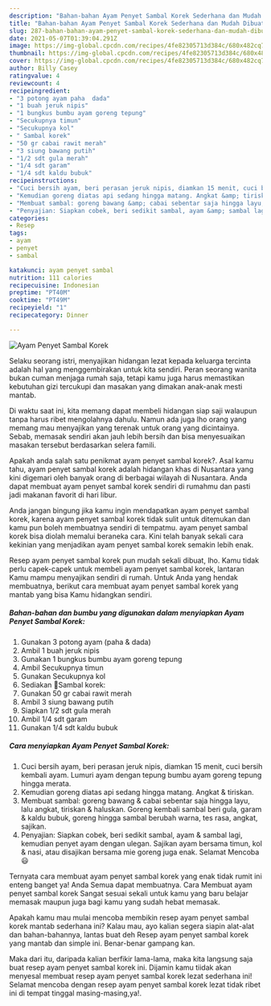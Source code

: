 ```yaml
---
description: "Bahan-bahan Ayam Penyet Sambal Korek Sederhana dan Mudah Dibuat"
title: "Bahan-bahan Ayam Penyet Sambal Korek Sederhana dan Mudah Dibuat"
slug: 287-bahan-bahan-ayam-penyet-sambal-korek-sederhana-dan-mudah-dibuat
date: 2021-05-07T01:39:04.291Z
image: https://img-global.cpcdn.com/recipes/4fe82305713d384c/680x482cq70/ayam-penyet-sambal-korek-foto-resep-utama.jpg
thumbnail: https://img-global.cpcdn.com/recipes/4fe82305713d384c/680x482cq70/ayam-penyet-sambal-korek-foto-resep-utama.jpg
cover: https://img-global.cpcdn.com/recipes/4fe82305713d384c/680x482cq70/ayam-penyet-sambal-korek-foto-resep-utama.jpg
author: Billy Casey
ratingvalue: 4
reviewcount: 4
recipeingredient:
- "3 potong ayam paha  dada"
- "1 buah jeruk nipis"
- "1 bungkus bumbu ayam goreng tepung"
- "Secukupnya timun"
- "Secukupnya kol"
- " Sambal korek"
- "50 gr cabai rawit merah"
- "3 siung bawang putih"
- "1/2 sdt gula merah"
- "1/4 sdt garam"
- "1/4 sdt kaldu bubuk"
recipeinstructions:
- "Cuci bersih ayam, beri perasan jeruk nipis, diamkan 15 menit, cuci bersih kembali ayam. Lumuri ayam dengan tepung bumbu ayam goreng tepung hingga merata."
- "Kemudian goreng diatas api sedang hingga matang. Angkat &amp; tiriskan."
- "Membuat sambal: goreng bawang &amp; cabai sebentar saja hingga layu, lalu angkat, tiriskan &amp; haluskan. Goreng kembali sambal beri gula, garam &amp; kaldu bubuk, goreng hingga sambal berubah warna, tes rasa, angkat, sajikan."
- "Penyajian: Siapkan cobek, beri sedikit sambal, ayam &amp; sambal lagi, kemudian penyet ayam dengan ulegan. Sajikan ayam bersama timun, kol &amp; nasi, atau disajikan bersama mie goreng juga enak. Selamat Mencoba 😃"
categories:
- Resep
tags:
- ayam
- penyet
- sambal

katakunci: ayam penyet sambal 
nutrition: 111 calories
recipecuisine: Indonesian
preptime: "PT40M"
cooktime: "PT49M"
recipeyield: "1"
recipecategory: Dinner

---
```



![Ayam Penyet Sambal Korek](https://img-global.cpcdn.com/recipes/4fe82305713d384c/680x482cq70/ayam-penyet-sambal-korek-foto-resep-utama.jpg)

Selaku seorang istri, menyajikan hidangan lezat kepada keluarga tercinta adalah hal yang menggembirakan untuk kita sendiri. Peran seorang  wanita bukan cuman menjaga rumah saja, tetapi kamu juga harus memastikan kebutuhan gizi tercukupi dan masakan yang dimakan anak-anak mesti mantab.

Di waktu  saat ini, kita memang dapat membeli hidangan siap saji walaupun tanpa harus ribet mengolahnya dahulu. Namun ada juga lho orang yang memang mau menyajikan yang terenak untuk orang yang dicintainya. Sebab, memasak sendiri akan jauh lebih bersih dan bisa menyesuaikan masakan tersebut berdasarkan selera famili. 



Apakah anda salah satu penikmat ayam penyet sambal korek?. Asal kamu tahu, ayam penyet sambal korek adalah hidangan khas di Nusantara yang kini digemari oleh banyak orang di berbagai wilayah di Nusantara. Anda dapat membuat ayam penyet sambal korek sendiri di rumahmu dan pasti jadi makanan favorit di hari libur.

Anda jangan bingung jika kamu ingin mendapatkan ayam penyet sambal korek, karena ayam penyet sambal korek tidak sulit untuk ditemukan dan kamu pun boleh membuatnya sendiri di tempatmu. ayam penyet sambal korek bisa diolah memalui beraneka cara. Kini telah banyak sekali cara kekinian yang menjadikan ayam penyet sambal korek semakin lebih enak.

Resep ayam penyet sambal korek pun mudah sekali dibuat, lho. Kamu tidak perlu capek-capek untuk membeli ayam penyet sambal korek, lantaran Kamu mampu menyajikan sendiri di rumah. Untuk Anda yang hendak membuatnya, berikut cara membuat ayam penyet sambal korek yang mantab yang bisa Kamu hidangkan sendiri.

<!--inarticleads1-->

##### Bahan-bahan dan bumbu yang digunakan dalam menyiapkan Ayam Penyet Sambal Korek:

1. Gunakan 3 potong ayam (paha &amp; dada)
1. Ambil 1 buah jeruk nipis
1. Gunakan 1 bungkus bumbu ayam goreng tepung
1. Ambil Secukupnya timun
1. Gunakan Secukupnya kol
1. Sediakan  🍥Sambal korek:
1. Gunakan 50 gr cabai rawit merah
1. Ambil 3 siung bawang putih
1. Siapkan 1/2 sdt gula merah
1. Ambil 1/4 sdt garam
1. Gunakan 1/4 sdt kaldu bubuk




<!--inarticleads2-->

##### Cara menyiapkan Ayam Penyet Sambal Korek:

1. Cuci bersih ayam, beri perasan jeruk nipis, diamkan 15 menit, cuci bersih kembali ayam. Lumuri ayam dengan tepung bumbu ayam goreng tepung hingga merata.
1. Kemudian goreng diatas api sedang hingga matang. Angkat &amp; tiriskan.
1. Membuat sambal: goreng bawang &amp; cabai sebentar saja hingga layu, lalu angkat, tiriskan &amp; haluskan. Goreng kembali sambal beri gula, garam &amp; kaldu bubuk, goreng hingga sambal berubah warna, tes rasa, angkat, sajikan.
1. Penyajian: Siapkan cobek, beri sedikit sambal, ayam &amp; sambal lagi, kemudian penyet ayam dengan ulegan. Sajikan ayam bersama timun, kol &amp; nasi, atau disajikan bersama mie goreng juga enak. Selamat Mencoba 😃




Ternyata cara membuat ayam penyet sambal korek yang enak tidak rumit ini enteng banget ya! Anda Semua dapat membuatnya. Cara Membuat ayam penyet sambal korek Sangat sesuai sekali untuk kamu yang baru belajar memasak maupun juga bagi kamu yang sudah hebat memasak.

Apakah kamu mau mulai mencoba membikin resep ayam penyet sambal korek mantab sederhana ini? Kalau mau, ayo kalian segera siapin alat-alat dan bahan-bahannya, lantas buat deh Resep ayam penyet sambal korek yang mantab dan simple ini. Benar-benar gampang kan. 

Maka dari itu, daripada kalian berfikir lama-lama, maka kita langsung saja buat resep ayam penyet sambal korek ini. Dijamin kamu tiidak akan menyesal membuat resep ayam penyet sambal korek lezat sederhana ini! Selamat mencoba dengan resep ayam penyet sambal korek lezat tidak ribet ini di tempat tinggal masing-masing,ya!.

